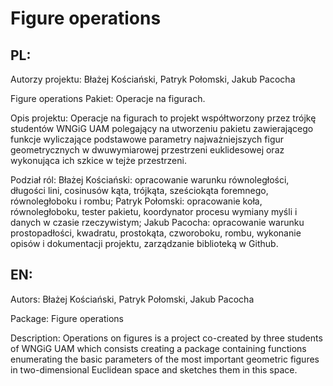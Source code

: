# Figure operations
## PL:
Autorzy projektu: Błażej Kościański, Patryk Połomski, Jakub Pacocha

Figure operations
Pakiet: Operacje na figurach.

Opis projektu: Operacje na figurach to projekt współtworzony przez trójkę
studentów WNGiG UAM polegający na utworzeniu pakietu zawierającego funkcje
wyliczające podstawowe parametry najważniejszych figur geometrycznych w
dwuwymiarowej przestrzeni euklidesowej oraz wykonująca ich szkice w tejże przestrzeni.

Podział ról:
Błażej Kościański: opracowanie warunku równoległości, długości lini, cosinusów kąta,
trójkąta, sześciokąta foremnego, równoległoboku i rombu;
Patryk Połomski: opracowanie koła, równoległoboku, tester pakietu, koordynator procesu
wymiany myśli i danych w czasie rzeczywistym;
Jakub Pacocha: opracowanie warunku prostopadłości, kwadratu, prostokąta, czworoboku, rombu,
wykonanie opisów i dokumentacji projektu, zarządzanie biblioteką w Github.

## EN:
Autors: Błażej Kościański, Patryk Połomski, Jakub Pacocha

Package: Figure operations

Description: Operations on figures is a project co-created by three
students of WNGiG UAM which consists creating a package containing functions
enumerating the basic parameters of the most important geometric figures in
two-dimensional Euclidean space and sketches them in this space.
